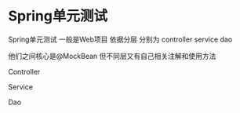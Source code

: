 # Spring单元测试

Spring单元测试 一般是Web项目 依据分层 分别为 controller service dao 

他们之间核心是@MockBean 但不同层又有自己相关注解和使用方法

Controller

Service

Dao